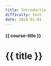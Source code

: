 ```yaml
---
title: Introductie
difficulty: test
date: 2020-01-01
---
```


#### {{ course-title }}
# {{ title }}
